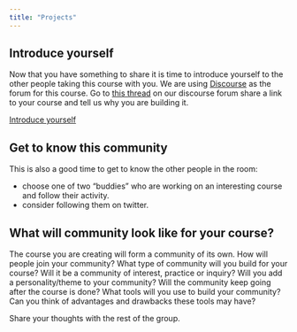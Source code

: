 ```yaml
---
title: "Projects"
---
```


## Introduce yourself

Now that you have something to share it is time to introduce yourself to the other people taking this course with you. We are using [Discourse](http://www.discourse.org) as the forum for this course. Go to [this thread](http://community.p2pu.org/t/please-introduce-yourself/28) on our discourse forum share a link to your course and tell us why you are building it.

<a class="btn btn-primary" target="_blank" href="http://community.p2pu.org/t/please-introduce-yourself/28"><i class="fa fa-weixin"></i> Introduce yourself</a>

## Get to know this community

This is also a good time to get to know the other people in the room:

- choose one of two “buddies” who are working on an interesting course and follow their activity. 
- consider following them on twitter.

## What will community look like for your course?

The course you are creating will form a community of its own. How will people join your community? What type of community will you build for your course? Will it be a community of interest, practice or inquiry? Will you add a personality/theme to your community? Will the community keep going after the course is done? What tools will you use to build your community? Can you think of advantages and drawbacks these tools may have?

Share your thoughts with the rest of the group.
